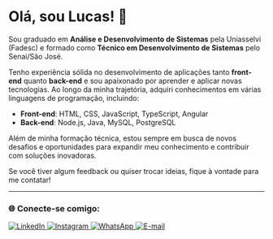 # Olá, sou Lucas! 👋  

Sou graduado em **Análise e Desenvolvimento de Sistemas** pela Uniasselvi (Fadesc) e formado como **Técnico em Desenvolvimento de Sistemas** pelo Senai/São José.

Tenho experiência sólida no desenvolvimento de aplicações tanto **front-end** quanto **back-end** e sou apaixonado por aprender e aplicar novas tecnologias. Ao longo da minha trajetória, adquiri conhecimentos em várias linguagens de programação, incluindo:

- **Front-end**: HTML, CSS, JavaScript, TypeScript, Angular  
- **Back-end**: Node.js, Java, MySQL, PostgreSQL

Além de minha formação técnica, estou sempre em busca de novos desafios e oportunidades para expandir meu conhecimento e contribuir com soluções inovadoras.

Se você tiver algum feedback ou quiser trocar ideias, fique à vontade para me contatar!

---

### 🌐 Conecte-se comigo:

<a href="https://www.linkedin.com/in/lucasfurlani" target="_blank">
  <img src="https://img.shields.io/badge/LinkedIn-0077B5?style=for-the-badge&logo=linkedin&logoColor=white" alt="LinkedIn" />
</a>
<a href="https://www.instagram.com/lfurlani96" target="_blank">
  <img src="https://img.shields.io/badge/Instagram-E4405F?style=for-the-badge&logo=instagram&logoColor=white" alt="Instagram" />
</a>
<a href="https://wa.me/5511999998888" target="_blank">
  <img src="https://img.shields.io/badge/WhatsApp-25D366?style=for-the-badge&logo=whatsapp&logoColor=white" alt="WhatsApp" />
</a>
<a href="mailto:furlani.lucas7@gmail.com" target="_blank">
  <img src="https://img.shields.io/badge/E--mail-D14836?style=for-the-badge&logo=gmail&logoColor=white" alt="E-mail" />
</a>
